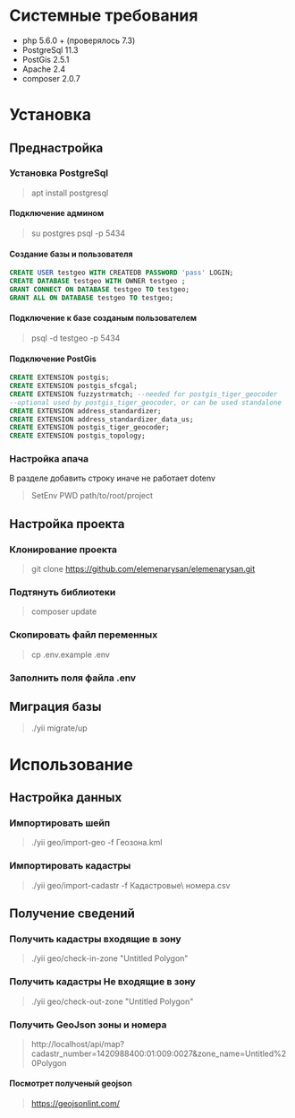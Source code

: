 # Системные требования 
- php 5.6.0 + (проверялось 7.3)
- PostgreSql 11.3
- PostGis 2.5.1
- Apache  2.4
- composer 2.0.7

# Установка

## Преднастройка

### Установка PostgreSql
> apt install postgresql

#### Подключение админом
> su postgres
> psql -p 5434

#### Создание базы и пользователя
``` sql
CREATE USER testgeo WITH CREATEDB PASSWORD 'pass' LOGIN;
CREATE DATABASE testgeo WITH OWNER testgeo ;
GRANT CONNECT ON DATABASE testgeo TO testgeo;
GRANT ALL ON DATABASE testgeo TO testgeo;
```
#### Подключение к базе созданым пользователем
> psql -d testgeo -p 5434 

#### Подключение PostGis
``` sql
CREATE EXTENSION postgis;
CREATE EXTENSION postgis_sfcgal;
CREATE EXTENSION fuzzystrmatch; --needed for postgis_tiger_geocoder
--optional used by postgis_tiger_geocoder, or can be used standalone
CREATE EXTENSION address_standardizer;
CREATE EXTENSION address_standardizer_data_us;
CREATE EXTENSION postgis_tiger_geocoder;
CREATE EXTENSION postgis_topology;
```

### Настройка апача
В разделе добавить строку иначе не работает dotenv
> SetEnv PWD path/to/root/project

##  Настройка проекта

### Клонирование проекта
>git clone https://github.com/elemenarysan/elemenarysan.git

### Подтянуть библиотеки
> composer update

### Скопировать файл переменных
>cp .env.example .env

### Заполнить поля файла .env
 
## Миграция базы
>./yii migrate/up

# Использование

## Настройка данных
### Импортировать шейп
> ./yii geo/import-geo  -f Геозона.kml 

### Импортировать кадастры
> ./yii geo/import-cadastr -f Кадастровые\ номера.csv

## Получение сведений
### Получить кадастры входящие в зону
> ./yii geo/check-in-zone  "Untitled Polygon"

### Получить кадастры Не входящие в зону
> ./yii geo/check-out-zone  "Untitled Polygon"

### Получить GeoJson зоны и номера
> http://localhost/api/map?cadastr_number=1420988400:01:009:0027&zone_name=Untitled%20Polygon

#### Посмотрет полученый geojson
> https://geojsonlint.com/


